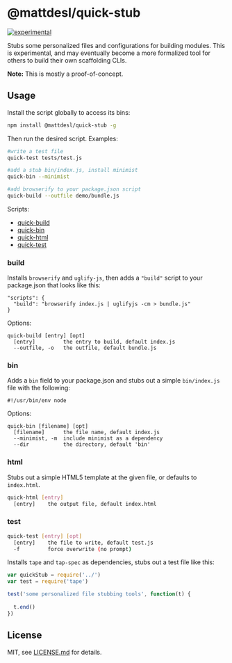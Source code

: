 # @mattdesl/quick-stub

[![experimental](http://badges.github.io/stability-badges/dist/experimental.svg)](http://github.com/badges/stability-badges)

Stubs some personalized files and configurations for building modules. This is experimental, and may eventually become a more formalized tool for others to build their own scaffolding CLIs.

**Note:** This is mostly a proof-of-concept. 

## Usage

Install the script globally to access its bins:

```sh
npm install @mattdesl/quick-stub -g
```

Then run the desired script. Examples:

```sh
#write a test file
quick-test tests/test.js

#add a stub bin/index.js, install minimist
quick-bin --minimist

#add browserify to your package.json script
quick-build --outfile demo/bundle.js
```

Scripts:

- [quick-build](#build)
- [quick-bin](#bin)
- [quick-html](#html)
- [quick-test](#test)

### build

Installs `browserify` and `uglify-js`, then adds a `"build"` script to your package.json that looks like this:

```
"scripts": {
  "build": "browserify index.js | uglifyjs -cm > bundle.js"
}
```

Options: 

```
quick-build [entry] [opt]
  [entry]         the entry to build, default index.js
  --outfile, -o   the outfile, default bundle.js
```

### bin

Adds a `bin` field to your package.json and stubs out a simple `bin/index.js` file with the following:

```
#!/usr/bin/env node

```

Options:

```
quick-bin [filename] [opt]
  [filename]      the file name, default index.js
  --minimist, -m  include minimist as a dependency
  --dir           the directory, default 'bin'
```

### html

Stubs out a simple HTML5 template at the given file, or defaults to `index.html`. 

```sh
quick-html [entry]
  [entry]    the output file, default index.html
```

### test

```sh
quick-test [entry] [opt]
  [entry]    the file to write, default test.js
  -f         force overwrite (no prompt)
```

Installs `tape` and `tap-spec` as dependencies, stubs out a test file like this:

```js
var quickStub = require('../')
var test = require('tape')

test('some personalized file stubbing tools', function(t) {
  
  t.end()
})
```

## License

MIT, see [LICENSE.md](http://github.com/mattdesl/quick-stub/blob/master/LICENSE.md) for details.
